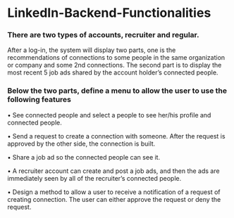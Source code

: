 # LinkedIn-Backend-Functionalities

### There are two types of accounts, recruiter and regular. 

After a log-in, the system will display two parts, one is the recommendations of connections to some people in the same organization or company and some 2nd connections. The second part is to display the most recent 5 job ads shared by the account holder’s connected people. 

### Below the two parts, define a menu to allow the user to use the following features 

•	See connected people and select a people to see her/his profile and connected people. 

•	Send a request to create a connection with someone. After the request is approved by the other side, the connection is built.

•	Share a job ad so the connected people can see it. 

•	A recruiter account can create and post a job ads, and then the ads are immediately seen by all of the recruiter’s connected people. 

•	Design a method to allow a user to receive a notification of a request of creating connection. The user can either approve the request or deny the request.
